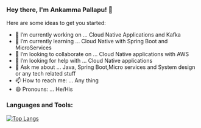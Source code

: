 ### Hey there, I'm Ankamma Pallapu! 👋


Here are some ideas to get you started:

- 🔭 I’m currently working on ... Cloud Native Applications and Kafka
- 🌱 I’m currently learning ... Cloud Native with Spring Boot and MicroServices
- 👯 I’m looking to collaborate on ... Cloud Native applications with AWS
- 🤔 I’m looking for help with ... Cloud Native applications
- 💬 Ask me about ... Java, Spring Boot,Micro services and System design or any tech related stuff
- 📫 How to reach me: ...  Any thing
- 😄 Pronouns: ... He/His


### Languages and Tools:

[![Top Langs](https://github-readme-stats.vercel.app/api/top-langs/?username=apallapu&layout=compact)](https://github.com/apallapu/github-readme-stats)


